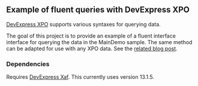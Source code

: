 ## Example of fluent queries with DevExpress XPO ##

[DevExpress XPO](http://www.devexpress.com/Products/NET/ORM/) supports various syntaxes for querying data.

The goal of this project is to provide an example of a fluent interface interface for querying the data in the MainDemo sample. The same method can be adapted for use with any XPO data. See the [related blog post](http://blog.zerosharp.com/fluent-queries-with-devexpress-xpo-intro).

### Dependencies ###

Requires [DevExpress Xaf](http://www.devexpress.com/Products/NET/Application_Framework/). This currently uses version 13.1.5.